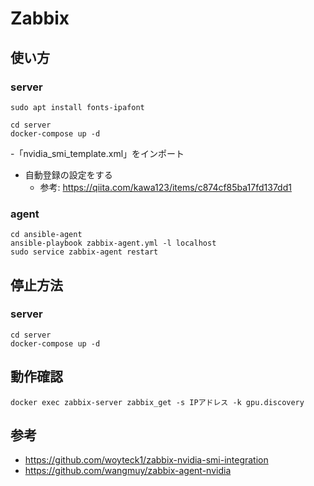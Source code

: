 # Zabbix

## 使い方

### server

    sudo apt install fonts-ipafont

    cd server
    docker-compose up -d

-「nvidia_smi_template.xml」をインポート
- 自動登録の設定をする
    - 参考: https://qiita.com/kawa123/items/c874cf85ba17fd137dd1

### agent

    cd ansible-agent
    ansible-playbook zabbix-agent.yml -l localhost
    sudo service zabbix-agent restart

## 停止方法

### server

    cd server
    docker-compose up -d

## 動作確認

    docker exec zabbix-server zabbix_get -s IPアドレス -k gpu.discovery

## 参考

- https://github.com/woyteck1/zabbix-nvidia-smi-integration
- https://github.com/wangmuy/zabbix-agent-nvidia
